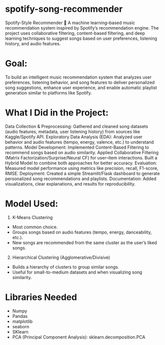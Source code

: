 # spotify-song-recommender
Spotify-Style Recommender 🎵
A machine learning–based music recommendation system inspired by Spotify’s recommendation engine. The project uses collaborative filtering, content-based filtering, and deep learning techniques to suggest songs based on user preferences, listening history, and audio features.

# Goal:
To build an intelligent music recommendation system that analyzes user preferences, listening behavior, and song features to deliver personalized song suggestions, enhance user experience, and enable automatic playlist generation similar to platforms like Spotify.

# What I Did in the Project:
Data Collection & Preprocessing: Gathered and cleaned song datasets (audio features, metadata, user listening history) from sources like Kaggle/Spotify API.
Exploratory Data Analysis (EDA): Analyzed user behavior and audio features (tempo, energy, valence, etc.) to understand patterns.
Model Development:
Implemented Content-Based Filtering to recommend songs based on audio similarity.
Applied Collaborative Filtering (Matrix Factorization/Surprise/Neural CF) for user–item interactions.
Built a Hybrid Model to combine both approaches for better accuracy.
Evaluation: Measured model performance using metrics like precision, recall, F1-score, RMSE.
Deployment: Created a simple Streamlit/Flask dashboard to generate personalized song recommendations and playlists.
Documentation: Added visualizations, clear explanations, and results for reproducibility.

# Model Used:
1. K-Means Clustering
* Most common choice.
* Groups songs based on audio features (tempo, energy, danceability, etc.).
* New songs are recommended from the same cluster as the user’s liked songs.
2. Hierarchical Clustering (Agglomerative/Divisive)
* Builds a hierarchy of clusters to group similar songs.
* Useful for small-to-medium datasets and when visualizing song similarity.

# Libraries Needed
* Numpy
* Pandas
* matplotlib
* seaborn
* SKlearn
* PCA (Principal Component Analysis): sklearn.decomposition.PCA
